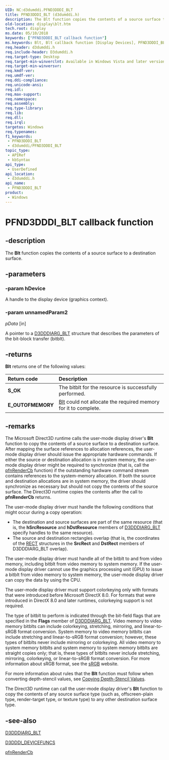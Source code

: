 ```yaml
---
UID: NC:d3dumddi.PFND3DDDI_BLT
title: PFND3DDDI_BLT (d3dumddi.h)
description: The Blt function copies the contents of a source surface to a destination surface.
old-location: display\blt.htm
tech.root: display
ms.date: 05/10/2018
keywords: ["PFND3DDDI_BLT callback function"]
ms.keywords: Blt, Blt callback function [Display Devices], PFND3DDDI_BLT, PFND3DDDI_BLT callback, UserModeDisplayDriver_Functions_d2dfd3c9-e7e0-4953-bc88-3d3330aff161.xml, d3dumddi/Blt, display.blt
req.header: d3dumddi.h
req.include-header: D3dumddi.h
req.target-type: Desktop
req.target-min-winverclnt: Available in Windows Vista and later versions of the Windows operating systems.
req.target-min-winversvr: 
req.kmdf-ver: 
req.umdf-ver: 
req.ddi-compliance: 
req.unicode-ansi: 
req.idl: 
req.max-support: 
req.namespace: 
req.assembly: 
req.type-library: 
req.lib: 
req.dll: 
req.irql: 
targetos: Windows
req.typenames: 
f1_keywords:
 - PFND3DDDI_BLT
 - d3dumddi/PFND3DDDI_BLT
topic_type:
 - APIRef
 - kbSyntax
api_type:
 - UserDefined
api_location:
 - d3dumddi.h
api_name:
 - PFND3DDDI_BLT
product:
 - Windows
---
```


# PFND3DDDI_BLT callback function


## -description

The <b>Blt</b> function copies the contents of a source surface to a destination surface.

## -parameters

### -param hDevice

A handle to the display device (graphics context).

### -param unnamedParam2

*pData* [in]

A pointer to a <a href="/windows-hardware/drivers/ddi/d3dumddi/ns-d3dumddi-_d3dddiarg_blt">D3DDDIARG_BLT</a> structure that describes the parameters of the bit-block transfer (bitblt).

## -returns

<b>Blt</b> returns one of the following values:

| **Return code** | **Description** | 
|:--|:--|
| **S_OK** | The bitblt for the resource is successfully performed. | 
| **E_OUTOFMEMORY** | [Blt]()  could not allocate the required memory for it to complete. |

## -remarks

The Microsoft Direct3D runtime calls the user-mode display driver's <b>Blt</b> function to copy the contents of a source surface to a destination surface. After mapping the surface references to allocation references, the user-mode display driver should issue the appropriate hardware commands. If either the source or destination allocation is in system memory, the user-mode display driver might be required to synchronize (that is, call the <a href="/windows-hardware/drivers/ddi/d3dumddi/nc-d3dumddi-pfnd3dddi_rendercb">pfnRenderCb</a> function) if the outstanding hardware command stream contains references to the system-memory allocation. If both the source and destination allocations are in system memory, the driver should synchronize as necessary but should not copy the contents of the source surface. The Direct3D runtime copies the contents after the call to <b>pfnRenderCb</b> returns. 

The user-mode display driver must handle the following conditions that might occur during a copy operation:

<ul>
<li>
The destination and source surfaces are part of the same resource (that is, the <b>hSrcResource</b> and <b>hDstResource</b> members of <a href="/windows-hardware/drivers/ddi/d3dumddi/ns-d3dumddi-_d3dddiarg_blt">D3DDDIARG_BLT</a> specify handles to the same resource).

</li>
<li>
The source and destination rectangles overlap (that is, the coordinates of the <a href="/windows/win32/api/windef/ns-windef-rect">RECT</a> structures in the <b>SrcRect</b> and <b>DstRect</b> members of D3DDDIARG_BLT overlap).

</li>
</ul>
The user-mode display driver must handle all of the bitblt to and from video memory, including bitblt from video memory to system memory. If the user-mode display driver cannot use the graphics processing unit (GPU) to issue a bitblt from video memory to system memory, the user-mode display driver can copy the data by using the CPU.

The user-mode display driver must support colorkeying only with formats that were introduced before Microsoft DirectX 8.0. For formats that were introduced in DirectX 8.0 and later runtimes, colorkeying support is not required.

The type of bitblt to perform is indicated through the bit-field flags that are specified in the <b>Flags</b> member of <a href="/windows-hardware/drivers/ddi/d3dumddi/ns-d3dumddi-_d3dddiarg_blt">D3DDDIARG_BLT</a>. Video memory to video memory bitblts can include colorkeying, stretching, mirroring, and linear-to-sRGB format conversion. System memory to video memory bitblts can include stretching and linear-to-sRGB format conversion; however, these types of bitblts never include mirroring or colorkeying. All video memory to system memory bitblts and system memory to system memory bitblts are straight copies only; that is, these types of bitblts never include stretching, mirroring, colorkeying, or linear-to-sRGB format conversion. For more information about sRGB format, see the <a href="https://go.microsoft.com/fwlink/p/?linkid=10112">sRGB</a> website.

For more information about rules that the <b>Blt</b> function must follow when converting depth-stencil values, see <a href="/windows-hardware/drivers/display/copying-depth-stencil-values">Copying Depth-Stencil Values</a>.

The Direct3D runtime can call the user-mode display driver's <b>Blt</b> function to copy the contents of any source surface type (such as, offscreen-plain type, render-target type, or texture type) to any other destination surface type.

## -see-also

<a href="/windows-hardware/drivers/ddi/d3dumddi/ns-d3dumddi-_d3dddiarg_blt">D3DDDIARG_BLT</a>



<a href="/windows-hardware/drivers/ddi/d3dumddi/ns-d3dumddi-_d3dddi_devicefuncs">D3DDDI_DEVICEFUNCS</a>



<a href="/windows-hardware/drivers/ddi/d3dumddi/nc-d3dumddi-pfnd3dddi_rendercb">pfnRenderCb</a>

